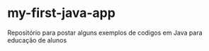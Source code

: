 # my-first-java-app
Repositório para postar alguns exemplos de codigos em Java para educação de alunos
